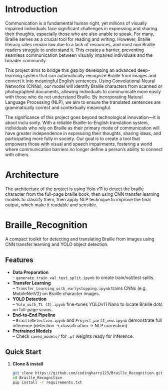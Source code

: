 # Introduction

Communication is a fundamental human right, yet millions of visually impaired individuals
 face significant challenges in expressing and sharing their thoughts, especially those who
 are also unable to speak. For many, Braille serves as a crucial tool for reading and writing.
 However, Braille literacy rates remain low due to a lack of resources, and most non Braille
 readers struggle to understand it. This creates a barrier, preventing seamless communication
 between visually impaired individuals and the broader community.
 
 This project aims to bridge this gap by developing an advanced deep-learning system
 that can automatically recognize Braille from images and convert it into meaningful English
 sentences. Using Convolutional Neural Networks (CNNs), our model will identify Braille
 characters from scanned or photographed documents, allowing individuals to communicate
 more easily with those who do not understand Braille. By incorporating Natural Language
 Processing (NLP), we aim to ensure the translated sentences are grammatically correct and
 contextually meaningful.
 
 The significance of this project goes beyond technological innovation—it is about inclu
sivity. With a reliable Braille-to-English translation system, individuals who rely on Braille
 as their primary mode of communication will have greater independence in expressing their
 thoughts, sharing ideas, and participating more fully in society. Our goal is to create a
 tool that empowers those with visual and speech impairments, fostering a world where
 communication barriers no longer define a person’s ability to connect with others.


# Architecture
 The architecture of the project is using Yolo v11 to detect the braille character from the full-page braille book, 
 then using CNN transfer learning models to classify them, then apply NLP tecknique to improve the final output, which make it readable and sensible.

 # Braille_Recognition

A compact toolkit for detecting and translating Braille from images using CNN transfer learning and YOLO object detection.

## Features
- **Data Preparation**  
  – `generate_train_val_test_split.ipynb` to create train/val/test splits.  
- **Transfer Learning**  
  – `Transfer_Learning_with_earlystopping.ipynb` trains CNNs (e.g. MobileNetV2) on Braille character images.  
- **YOLO Detection**  
  – `Yolo_with_TL (2).ipynb` fine-tunes YOLOv11 Nano to locate Braille dots on full-page scans.  
- **End-to-End Pipeline**  
  – `BrailleDetection.ipynb` and `Project_part3_new.ipynb` demonstrate full inference (detection → classification → NLP correction).  
- **Pretrained Models**  
  – Check `saved_models/` for `.pt` weights ready for inference.

## Quick Start

1. **Clone & install**  
   ```bash
   git clone https://github.com/codingharry123/Braille_Recognition.git
   cd Braille_Recognition
   pip install -r requirements.txt


